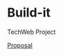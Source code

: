 # Build-it
TechWeb Project

[Proposal](https://studentiuniparthenope-my.sharepoint.com/:p:/g/personal/salvatore_donofrio002_studenti_uniparthenope_it/EfrkO5fb809FoBYj9VHJcUMBM_Iy7gzZt9tyzuUjb4c2nA?e=Mgt9Na)

